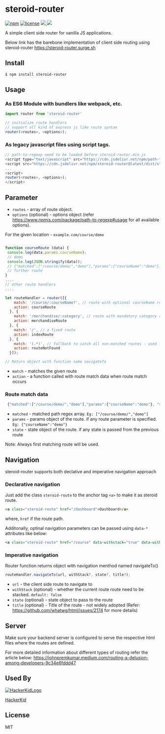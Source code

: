

steroid-router
===========
[![npm][npm]][npm-url]
[![license][license]][license-url]
<a href="https://npmcharts.com/compare/steroid-router?minimal=true">
  <img src="https://img.shields.io/npm/dm/steroid-router.svg">
</a>
<a href="https://img.shields.io/bundlephobia/minzip/steroid-router">
  <img src="https://img.shields.io/bundlephobia/minzip/steroid-router">
</a>
<br>

A simple client side router for vanilla JS applications.

Below link has the barebone implementation of client side routing using steroid-router
<https://steroid-router.surge.sh>

Install
-------

```bash
$ npm install steroid-router
```

Usage
-----

### As ES6 Module with bundlers like webpack, etc. ###

```javascript
import router from 'steroid-router'

// initialize route handlers
// support all kind of express js like route syntax
router(<routes>, <options>);
```


### As legacy javascript files using script tags. ###
```javascript
// path-to-regexp need to be loaded before steroid-router.min.js
<script type="text/javascript" src="https://cdn.jsdelivr.net/npm/path-to-regexp@6.2.0/dist/index.js"></script>
<script src="https://cdn.jsdelivr.net/npm/steroid-router@latest/dist/steroid-router.min.js"></script>
...
<script>
router(<routes>, <options>);
</script>
```


Parameter
---------

 - `routes` - array of route object.
 - `options` (optional) - options object (refer https://www.npmjs.com/package/path-to-regexp#usage for all available options).

 For the given location - `example.com/course/demo`

```javascript

function courseRoute (data) {
 console.log(data.params.courseName);
 // demo
 console.log(JSON.stringify(data));
 // {"matched":["/course/demo/","demo"],"params":{"courseName":"demo"}, "state": {}}
 // further route
}
....
// other route handlers
....

let routeHandler = router([{
    match: '/course/:courseName?', // route with optional courseName route parameter
    action: courseRoute
  }, {
    match: '/merchandise/:category', // route with mandatory category route parameter
    action: merchandiseRoute
  }, {
    match: '/', // a fixed route
    action: indexRoute
  }, {
    match: '(.*)', // fallback to catch all non-matched routes - used for 404 redirects
    action: routeNotFound
  }]);

// Return object with function name navigateTo

```

 - `match` - matches the given route
 - `action` - a function called with route match data when route match occurs

### Route match data
```javascript
 {"matched":["/course/demo/","demo"],"params":{"courseName":"demo"}, "state": {}}
 ```

 - `matched` - matched path regex array. `Eg: ["/course/demo/","demo"]`
 - `params` - params object of the route. if any route parameter is specified. `Eg: {"courseName":"demo"}`
 - `state` - state object of the route. if any state is passed from the previous route

Note: Always first matching route will be used.

Navigation
----------
steroid-router supports both declative and imperative navigation approach

### Declarative navigation
Just add the class `steroid-route` to the anchor tag `<a>` to make it as steroid route.
```html
<a class="steroid-route" href="/dashboard">Dashboard</a>
```
where,
`href` if the route path.

Additonally, optinal navigation parameters can be passed using `data-*` attributes like below:
```html
<a class="steroid-route" href="/course" data-withstack="true" data-withstate='{"id":2}' data-withtitle="course">Course</a>
```
###  Imperative navigation
Router function returns object with navigation menthod named navigateTo()
```javascript
routeHandler.navigateTo(url, withStack?, state?, title?);
```

 - `url` - the client side route to navigate to
 - `withStack` (optional) - whether the current route route need to be stacked. `default: false`
 - `state` (optional) - state object to pass to the route
 - `title` (optional) - Title of the route - not widely adopted (Refer: https://github.com/whatwg/html/issues/2174 for more details)

Server
-------
Make sure your backend server is configured to serve the respective html files where the routes are defined.

For more detailed information about different types of routing refer the article below:
https://johnpremkumar.medium.com/routing-a-delusion-among-developers-9c34e6fddd47


Used By
-------

<a href="https://www.hackerkid.org/" target="_blank">
  <img src="https://www.hackerkid.org/images/favicons/favicon.ico" alt="HackerKidLogo">
  <p>HackerKid</p>
</a>


License
-------

MIT



[npm]: https://img.shields.io/npm/v/steroid-router.svg
[npm-url]: https://npmjs.com/package/steroid-router
[license]: https://img.shields.io/npm/l/steroid-router?no-cache
[license-url]: https://github.com/JohnPremKumar/steroid-router/blob/main/LICENCE

